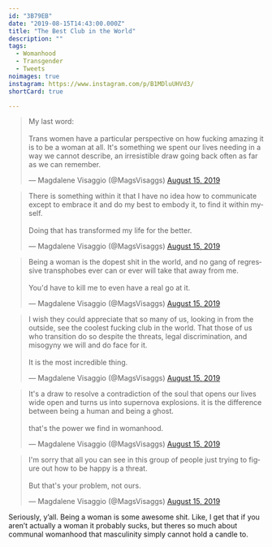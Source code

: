 ```yaml
---
id: "3B79EB"
date: "2019-08-15T14:43:00.000Z"
title: "The Best Club in the World"
description: ""
tags:
  - Womanhood
  - Transgender
  - Tweets
noimages: true
instagram: https://www.instagram.com/p/B1MDluUHVd3/
shortCard: true

---
```

<script src="https://platform.twitter.com/widgets.js" charset="utf-8"></script>
<script>
  twttr.events.bind(
    'rendered', () => {
    jQuery('.twitter-tweet').map((i, e) => jQuery('.CallToAction', e.shadowRoot)).each((i, j) => j.hide());
  });
</script>

<div class="grid grid-row">
  <blockquote class="twitter-tweet" data-conversation="none"><p lang="en" dir="ltr">My last word:<br><br>Trans women have a particular perspective on how fucking amazing it is to be a woman at all. It&#39;s something we spent our lives needing in a way we cannot describe, an irresistible draw going back often as far as we can remember.</p>&mdash; Magdalene Visaggio (@MagsVisaggs) <a href="https://twitter.com/MagsVisaggs/status/1161831278280433664?ref_src=twsrc%5Etfw">August 15, 2019</a></blockquote>

  <blockquote class="twitter-tweet" data-conversation="none"><p lang="en" dir="ltr">There is something within it that I have no idea how to communicate except to embrace it and do my best to embody it, to find it within myself.<br><br>Doing that has transformed my life for the better.</p>&mdash; Magdalene Visaggio (@MagsVisaggs) <a href="https://twitter.com/MagsVisaggs/status/1161831561186152448?ref_src=twsrc%5Etfw">August 15, 2019</a></blockquote>

  <blockquote class="twitter-tweet" data-conversation="none"><p lang="en" dir="ltr">Being a woman is the dopest shit in the world, and no gang of regressive transphobes ever can or ever will take that away from me.<br><br>You&#39;d have to kill me to even have a real go at it.</p>&mdash; Magdalene Visaggio (@MagsVisaggs) <a href="https://twitter.com/MagsVisaggs/status/1161831794293035009?ref_src=twsrc%5Etfw">August 15, 2019</a></blockquote>

  <blockquote class="twitter-tweet" data-conversation="none"><p lang="en" dir="ltr">I wish they could appreciate that so many of us, looking in from the outside, see the coolest fucking club in the world. That those of us who transition do so despite the threats, legal discrimination, and misogyny we will and do face for it.<br><br>It is the most incredible thing.</p>&mdash; Magdalene Visaggio (@MagsVisaggs) <a href="https://twitter.com/MagsVisaggs/status/1161832514824151041?ref_src=twsrc%5Etfw">August 15, 2019</a></blockquote>

  <blockquote class="twitter-tweet" data-conversation="none"><p lang="en" dir="ltr">It&#39;s a draw to resolve a contradiction of the soul that opens our lives wide open and turns us into supernova explosions. it is the difference between being a human and being a ghost.<br><br>that&#39;s the power we find in womanhood.</p>&mdash; Magdalene Visaggio (@MagsVisaggs) <a href="https://twitter.com/MagsVisaggs/status/1161832947378544640?ref_src=twsrc%5Etfw">August 15, 2019</a></blockquote>

  <blockquote class="twitter-tweet" data-conversation="none"><p lang="en" dir="ltr">I&#39;m sorry that all you can see in this group of people just trying to figure out how to be happy is a threat.<br><br>But that&#39;s your problem, not ours.</p>&mdash; Magdalene Visaggio (@MagsVisaggs) <a href="https://twitter.com/MagsVisaggs/status/1161833146188554240?ref_src=twsrc%5Etfw">August 15, 2019</a></blockquote>
</div>

Seriously, y’all. Being a woman is some awesome shit. Like, I get that if you aren’t actually a woman it probably sucks, but theres so much about communal womanhood that masculinity simply cannot hold a candle to.

